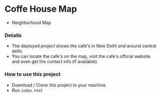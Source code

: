 # Coffe House Map

- Neighborhood Map

### Details

- The deployed project shows the cafe's in New Delhi and around central delhi. 
- You can locate the cafe's on the map, visit the cafe's official website and even get the contact info (if available).

### How to use this project
- Download / Clone this project to your machine.
- Run `index.html`